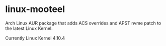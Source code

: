 # linux-mooteel
Arch Linux AUR package that adds ACS overrides and APST nvme patch to the latest Linux Kernel.

Currently Linux Kernel 4.10.4
